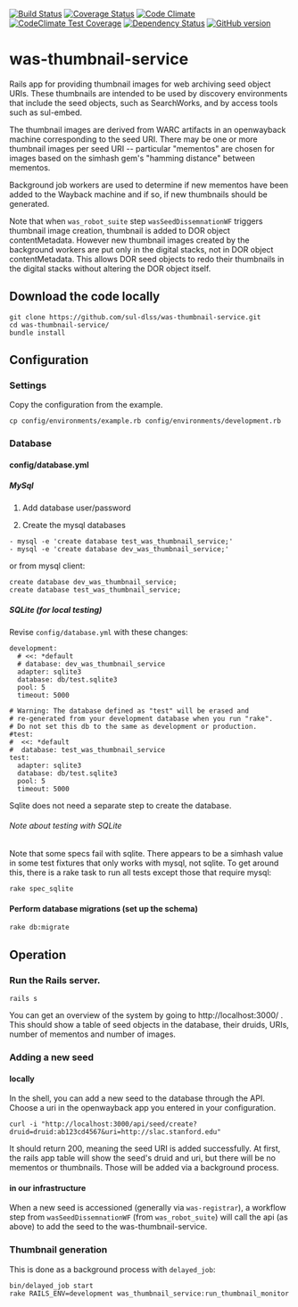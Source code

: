 [<img src="https://travis-ci.org/sul-dlss/was-thumbnail-service.svg?branch=master" alt="Build Status" />](https://travis-ci.org/sul-dlss/was-thumbnail-service)
[![Coverage Status](https://coveralls.io/repos/sul-dlss/was-thumbnail-service/badge.svg?branch=master)](https://coveralls.io/r/sul-dlss/was-thumbnail-service?branch=master)
[![Code Climate](https://codeclimate.com/github/sul-dlss/was-thumbnail-service/badges/gpa.svg)](https://codeclimate.com/github/sul-dlss/was-thumbnail-service)
[![CodeClimate Test Coverage](https://codeclimate.com/github/sul-dlss/was-thumbnail-service/badges/coverage.svg)](https://codeclimate.com/github/sul-dlss/was-thumbnail-service/coverage)
[![Dependency Status](https://gemnasium.com/badges/github.com/sul-dlss/was-thumbnail-service.svg)](https://gemnasium.com/github.com/sul-dlss/was-thumbnail-service)
[![GitHub version](https://badge.fury.io/gh/sul-dlss%2Fwas-thumbnail-service.svg)](https://badge.fury.io/gh/sul-dlss%2Fwas-thumbnail-service)

# was-thumbnail-service
Rails app for providing thumbnail images for web archiving seed object URIs.    These thumbnails are intended to be used by discovery environments that include the seed objects, such as SearchWorks, and by access tools such as sul-embed.

The thumbnail images are derived from WARC artifacts in an openwayback machine corresponding to the seed URI.  There may be one or more thumbnail images per seed URI -- particular "mementos" are chosen for images based on the simhash gem's "hamming distance" between mementos.

Background job workers are used to determine if new mementos have been added to the Wayback machine and if so, if new thumbnails should be generated.

Note that when `was_robot_suite` step `wasSeedDissemnationWF` triggers thumbnail image creation, thumbnail is added to DOR object contentMetadata.  However new thumbnail images created by the background workers are put only in the digital stacks, not in DOR object contentMetadata.  This allows DOR seed objects to redo their thumbnails in the digital stacks without altering the DOR object itself.

## Download the code locally
```
git clone https://github.com/sul-dlss/was-thumbnail-service.git
cd was-thumbnail-service/
bundle install
```

## Configuration

### Settings
Copy the configuration from the example.
```
cp config/environments/example.rb config/environments/development.rb
```

### Database

#### config/database.yml

##### MySql

1. Add database user/password

2. Create the mysql databases

```
- mysql -e 'create database test_was_thumbnail_service;'
- mysql -e 'create database dev_was_thumbnail_service;'
```

or from mysql client:
```
create database dev_was_thumbnail_service;
create database test_was_thumbnail_service;
```

##### SQLite (for local testing)

Revise `config/database.yml` with these changes:

```
development:
  # <<: *default
  # database: dev_was_thumbnail_service
  adapter: sqlite3
  database: db/test.sqlite3
  pool: 5
  timeout: 5000

# Warning: The database defined as "test" will be erased and
# re-generated from your development database when you run "rake".
# Do not set this db to the same as development or production.
#test:
#  <<: *default
#  database: test_was_thumbnail_service
test:
  adapter: sqlite3
  database: db/test.sqlite3
  pool: 5
  timeout: 5000
```

Sqlite does not need a separate step to create the database.

###### Note about testing with SQLite

Note that some specs fail with sqlite.  There appears to be a simhash value in some test fixtures that only works with mysql, not sqlite.  To get around this, there is a rake task to run all tests except those that require mysql:

```
rake spec_sqlite
```

#### Perform database migrations (set up the schema)

```
rake db:migrate
```

## Operation

### Run the Rails server.

```
rails s
```

You can get an overview of the system by going to http://localhost:3000/ .  This should show a table of seed objects in the database, their druids, URIs, number of mementos and number of images.

### Adding a new seed

#### locally

In the shell, you can add a new seed to the database through the API.  Choose a uri in the openwayback app you entered in your configuration.

```
curl -i "http://localhost:3000/api/seed/create?druid=druid:ab123cd4567&uri=http://slac.stanford.edu"
```

It should return 200, meaning the seed URI is added successfully.  At first, the rails app table will show the seed's druid and uri, but there will be no mementos or thumbnails.  Those will be added via a background process.

#### in our infrastructure

When a new seed is accessioned (generally via `was-registrar`), a workflow step from `wasSeedDissemnationWF` (from `was_robot_suite`) will call the api (as above) to add the seed to the was-thumbnail-service.

### Thumbnail generation

This is done as a background process with `delayed_job`:

```
bin/delayed_job start
rake RAILS_ENV=development was_thumbnail_service:run_thumbnail_monitor
```
